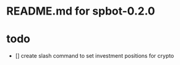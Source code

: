 # README.md for spbot-0.2.0

# todo 
- [] create slash command to set investment positions for crypto